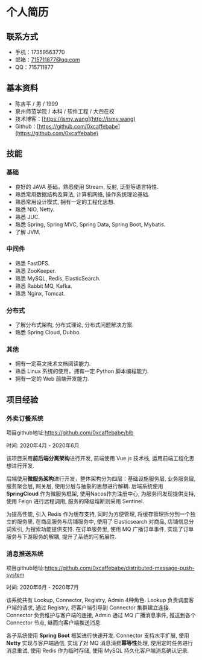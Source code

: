 # 个人简历

## 联系方式

- 手机：17359563770
- 邮箱：715711877@qq.com
- QQ：715711877

## 基本资料

- 陈吉平 / 男 / 1999
- 泉州师范学院 / 本科 / 软件工程 / 大四在校
- 技术博客：[https://ismy.wang](http://ismy.wang)
- Github：[https://github.com/0xcaffebabe](https://github.com/0xcaffebabe)

## 技能

### 基础

- 良好的 JAVA 基础，熟悉使用 Stream, 反射, 泛型等语言特性.
- 熟悉常用数据结构及算法, 计算机网络, 操作系统理论基础.
- 熟悉常用设计模式, 拥有一定的工程化思想.
- 熟悉 NIO, Netty.
- 熟悉 JUC.
- 熟悉 Spring, Spring MVC, Spring Data, Spring Boot, Mybatis.
- 了解 JVM.

### 中间件

- 熟悉 FastDFS.
- 熟悉 ZooKeeper.
- 熟悉 MySQL, Redis, ElasticSearch.
- 熟悉 Rabbit MQ, Kafka.
- 熟悉 Nginx, Tomcat.

### 分布式

- 了解分布式架构, 分布式理论, 分布式问题解决方案.
- 熟悉 Spring Cloud, Dubbo.

### 其他

- 拥有一定英文技术文档阅读能力.
- 熟悉 Linux 系统的使用，拥有一定 Python 脚本编程能力.
- 拥有一定的 Web 前端开发能力.

## 项目经验

### 外卖订餐系统

项目github地址:<https://github.com/0xcaffebabe/blb>

时间: 2020年4月 - 2020年6月

该项目采用**前后端分离架构**进行开发, 前端使用 Vue.js 技术栈, 运用前端工程化思想进行开发.

后端使用**微服务架构**进行开发，整体架构分为四层：基础设施服务层, 业务服务层, 服务聚合层, 网关层, 使用分层与抽象的思想进行解耦.
后端系统使用 **SpringCloud** 作为微服务框架, 使用Nacos作为注册中心, 为服务间发现提供支持, 使用 Feign 进行远程调用, 服务的降级熔断则采用 Sentinel.

为提高性能, 引入 Redis 作为缓存支持, 同时为方便管理, 将缓存管理拆分到一个独立的服务里.
在商品服务与店铺服务中, 使用了 Elasticsearch 对商品, 店铺信息分词索引, 为搜索功能提供支持.
在订单服务里, 使用 MQ 广播订单事件, 实现了订单服务与下游服务的解耦, 提升了系统的可拓展性.

### 消息推送系统

项目github地址:<https://github.com/0xcaffebabe/distributed-message-push-system>

时间: 2020年6月 - 2020年7月

该系统共有 Lookup, Connector, Registry, Admin 4种角色.
Lookup 负责调度客户端的请求, 通过 Registry, 将客户端引导到 Connector 集群建立连接. Connector 负责维护与客户端的连接, Admin 通过 MQ 广播消息事件, 推送到各个 Connector 节点, 继而向客户端推送消息.

各子系统使用 **Spring Boot** 框架进行快速开发.
Connector 支持水平扩展, 使用 **Netty** 实现与客户端通信, 实现了对 MQ 消息消费**幂等性**处理, 使用定时任务进行消息重试, 使用 Redis 作为临时存储, 使用 MySQL 持久化客户端消息确认记录.